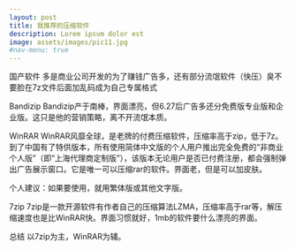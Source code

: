 ```yaml
---
layout: post
title: 我推荐的压缩软件
description: Lorem ipsum dolor est
image: assets/images/pic11.jpg
#nav-menu: true
---
```


国产软件
多是商业公司开发的为了赚钱广告多，还有部分流氓软件（快压）臭不要脸在7z文件后面加乱码成为自己专属格式

Bandizip
Bandizip产于南棒，界面漂亮，但6.27后广告多还分免费版专业版和企业版。这只是他的营销策略，离不开流氓本质。

WinRAR
WinRAR风靡全球，是老牌的付费压缩软件，压缩率高于zip，低于7z。到了中国有了特供版本，所有使用简体中文版的个人用户推出完全免费的“非商业个人版”（即“上海代理商定制版”），该版本无论用户是否已付费注册，都会强制弹出广告展示窗口。它是唯一可以压缩rar的软件。界面老，但是可以加皮肤。

个人建议：如果要使用，就用繁体版或其他文字版。

7zip
7zip是一款开源软件有作者自己的压缩算法LZMA，压缩率高于rar等，解压缩速度也是比WinRAR快。界面习惯就好，1mb的软件要什么漂亮的界面。

总结
以7zip为主，WinRAR为辅。